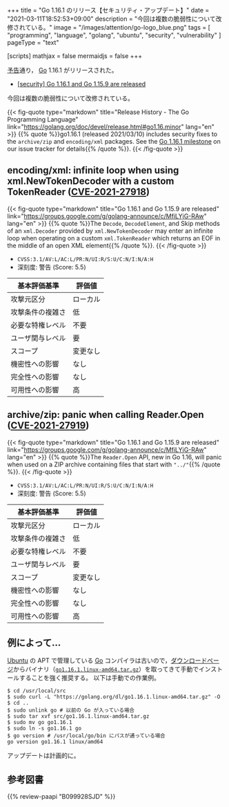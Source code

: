 +++
title = "Go 1.16.1 のリリース【セキュリティ・アップデート】"
date =  "2021-03-11T18:52:53+09:00"
description = "今回は複数の脆弱性について改修されている。"
image = "/images/attention/go-logo_blue.png"
tags  = [ "programming", "language", "golang", "ubuntu", "security", "vulnerability" ]
pageType = "text"

[scripts]
  mathjax = false
  mermaidjs = false
+++

[予告](https://groups.google.com/g/golang-announce/c/UERZo89zw8o "[security] Go 1.16.1 and Go 1.15.9 pre-announcement")通り， [Go] 1.16.1 がリリースされた。

- [[security] Go 1.16.1 and Go 1.15.9 are released](https://groups.google.com/g/golang-announce/c/MfiLYjG-RAw)

今回は複数の脆弱性について改修されている。

{{< fig-quote type="markdown" title="Release History - The Go Programming Language" link="https://golang.org/doc/devel/release.html#go1.16.minor" lang="en" >}}
{{% quote %}}go1.16.1 (released 2021/03/10) includes security fixes to the `archive/zip` and `encoding/xml` packages. See the [Go 1.16.1 milestone](https://github.com/golang/go/issues?q=milestone%3AGo1.16.1+label%3ACherryPickApproved) on our issue tracker for details{{% /quote %}}.
{{< /fig-quote >}}

## encoding/xml: infinite loop when using xml.NewTokenDecoder with a custom TokenReader ([CVE-2021-27918])

{{< fig-quote type="markdown" title="Go 1.16.1 and Go 1.15.9 are released" link="https://groups.google.com/g/golang-announce/c/MfiLYjG-RAw" lang="en" >}}
{{% quote %}}The `Decode`, `DecodeElement`, and Skip methods of an `xml.Decoder` provided by `xml.NewTokenDecoder` may enter an infinite loop when operating on a custom `xml.TokenReader` which returns an EOF in the middle of an open XML element{{% /quote %}}.
{{< /fig-quote >}}

- `CVSS:3.1/AV:L/AC:L/PR:N/UI:R/S:U/C:N/I:N/A:H`
- 深刻度: 警告 (Score: 5.5)

| 基本評価基準 | 評価値 |
|--------|-------|
| 攻撃元区分 | ローカル |
| 攻撃条件の複雑さ | 低 |
| 必要な特権レベル | 不要 |
| ユーザ関与レベル | 要 |
| スコープ | 変更なし |
| 機密性への影響 | なし |
| 完全性への影響 | なし |
| 可用性への影響 | 高 |

## archive/zip: panic when calling Reader.Open ([CVE-2021-27919])

{{< fig-quote type="markdown" title="Go 1.16.1 and Go 1.15.9 are released" link="https://groups.google.com/g/golang-announce/c/MfiLYjG-RAw" lang="en" >}}
{{% quote %}}The `Reader.Open` API, new in Go 1.16, will panic when used on a ZIP archive containing files that start with `"../"`{{% /quote %}}.
{{< /fig-quote >}}

- `CVSS:3.1/AV:L/AC:L/PR:N/UI:R/S:U/C:N/I:N/A:H`
- 深刻度: 警告 (Score: 5.5)

| 基本評価基準 | 評価値 |
|--------|-------|
| 攻撃元区分 | ローカル |
| 攻撃条件の複雑さ | 低 |
| 必要な特権レベル | 不要 |
| ユーザ関与レベル | 要 |
| スコープ | 変更なし |
| 機密性への影響 | なし |
| 完全性への影響 | なし |
| 可用性への影響 | 高 |

## 例によって...

[Ubuntu] の APT で管理している [Go] コンパイラは古いので，[ダウンロードページ](https://golang.org/dl/ "Downloads - The Go Programming Language")からバイナリ（[`go1.16.1.linux-amd64.tar.gz`](https://golang.org/dl/go1.16.1.linux-amd64.tar.gz)）を取ってきて手動でインストールすることを強く推奨する。
以下は手動での作業例。

```text
$ cd /usr/local/src
$ sudo curl -L "https://golang.org/dl/go1.16.1.linux-amd64.tar.gz" -O
$ cd ..
$ sudo unlink go # 以前の Go が入っている場合
$ sudo tar xvf src/go1.16.1.linux-amd64.tar.gz
$ sudo mv go go1.16.1
$ sudo ln -s go1.16.1 go
$ go version # /usr/local/go/bin にパスが通っている場合
go version go1.16.1 linux/amd64
```

アップデートは計画的に。

[Go]: https://golang.org/ "The Go Programming Language"
[Ubuntu]: https://www.ubuntu.com/ "The leading operating system for PCs, IoT devices, servers and the cloud | Ubuntu"
[CVE-2021-27918]: https://nvd.nist.gov/vuln/detail/CVE-2021-27918
[CVE-2021-27919]: https://nvd.nist.gov/vuln/detail/CVE-2021-27919

## 参考図書

{{% review-paapi "B099928SJD" %}} <!-- プログラミング言語Go -->
